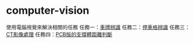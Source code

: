 # computer-vision
使用電腦視覺來解決相關的任務
任務一：<a href="https://github.com/klanonlyman/computer-vision/blob/main/Plate%20Recognition/%E8%BB%8A%E7%89%8C%E8%BE%A8%E8%AD%98.cpp">車牌辨識</a>
任務二：<a href="https://github.com/klanonlyman/computer-vision/blob/main/%E5%81%9C%E8%BB%8A%E6%A0%BC%E8%BE%A8%E8%AD%98.cpp">停車格辨識</a>
任務三：<a href="https://github.com/klanonlyman/computer-vision/blob/main/CV%E5%BD%B1%E5%83%8F%E8%99%95%E7%90%86.cpp">CT影像處理</a>
任務四：<a href="https://github.com/klanonlyman/computer-vision/blob/main/%E5%81%9C%E8%BB%8A%E6%A0%BC%E8%BE%A8%E8%AD%98.cpp">PCB版的支撐體距離判斷</a>
